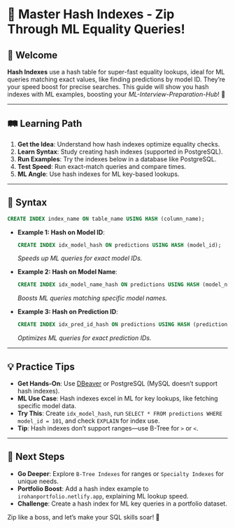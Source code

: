 # 🎉 Master Hash Indexes - Zip Through ML Equality Queries!

## 🌟 Welcome

**Hash Indexes** use a hash table for super-fast equality lookups, ideal for ML queries matching exact values, like finding predictions by model ID. They’re your speed boost for precise searches. This guide will show you hash indexes with ML examples, boosting your *ML-Interview-Preparation-Hub*! 🚀

---

## 🛤️ Learning Path

1. **Get the Idea**: Understand how hash indexes optimize equality checks.
2. **Learn Syntax**: Study creating hash indexes (supported in PostgreSQL).
3. **Run Examples**: Try the indexes below in a database like PostgreSQL.
4. **Test Speed**: Run exact-match queries and compare times.
5. **ML Angle**: Use hash indexes for ML key-based lookups.

---

## 📜 Syntax

```sql
CREATE INDEX index_name ON table_name USING HASH (column_name);
```

- **Example 1: Hash on Model ID**:
  ```sql
  CREATE INDEX idx_model_hash ON predictions USING HASH (model_id);
  ```
  *Speeds up ML queries for exact model IDs.*

- **Example 2: Hash on Model Name**:
  ```sql
  CREATE INDEX idx_model_name_hash ON predictions USING HASH (model_name);
  ```
  *Boosts ML queries matching specific model names.*

- **Example 3: Hash on Prediction ID**:
  ```sql
  CREATE INDEX idx_pred_id_hash ON predictions USING HASH (prediction_id);
  ```
  *Optimizes ML queries for exact prediction IDs.*

---

## 💡 Practice Tips

- **Get Hands-On**: Use [DBeaver](https://dbeaver.io) or PostgreSQL (MySQL doesn’t support hash indexes).
- **ML Use Case**: Hash indexes excel in ML for key lookups, like fetching specific model data.
- **Try This**: Create `idx_model_hash`, run `SELECT * FROM predictions WHERE model_id = 101`, and check `EXPLAIN` for index use.
- **Tip**: Hash indexes don’t support ranges—use B-Tree for `>` or `<`.

---

## 🚀 Next Steps

- **Go Deeper**: Explore `B-Tree Indexes` for ranges or `Specialty Indexes` for unique needs.
- **Portfolio Boost**: Add a hash index example to `irohanportfolio.netlify.app`, explaining ML lookup speed.
- **Challenge**: Create a hash index for ML key queries in a portfolio dataset.

Zip like a boss, and let’s make your SQL skills soar! 🌟